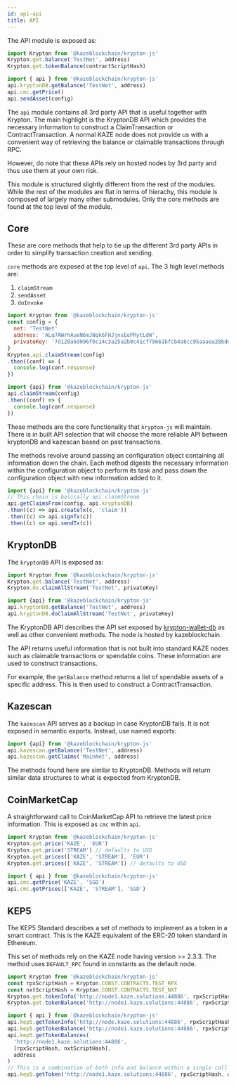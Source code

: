 ```yaml
---
id: api-api
title: API
---
```


The API module is exposed as:

```js
import Krypton from '@kazeblockchain/krypton-js'
Krypton.get.balance('TestNet', address)
Krypton.get.tokenBalance(contractScriptHash)

import { api } from '@kazeblockchain/krypton-js'
api.kryptonDB.getBalance('TestNet', address)
api.cmc.getPrice()
api.sendAsset(config)
```

The `api` module contains all 3rd party API that is useful together with Krypton. The main highlight is the KryptonDB API which provides the necessary information to construct a ClaimTransaction or ContractTransaction. A normal KAZE node does not provide us with a convenient way of retrieving the balance or claimable transactions through RPC.

However, do note that these APIs rely on hosted nodes by 3rd party and thus use them at your own risk.

This module is structured slightly different from the rest of the modules. While the rest of the modules are flat in terms of hierachy, this module is composed of largely many other submodules. Only the core methods are found at the top level of the module.

## Core

These are core methods that help to tie up the different 3rd party APIs in order to simplify transaction creation and sending.

`core` methods are exposed at the top level of `api`. The 3 high level methods are:

1. `claimStream`
2. `sendAsset`
3. `doInvoke`

```js
import Krypton from '@kazeblockchain/krypton-js'
const config = {
  net: 'TestNet'
  address: 'ALq7AWrhAueN6mJNqk6FHJjnsEoPRytLdW',
  privateKey: '7d128a6d096f0c14c3a25a2b0c41cf79661bfcb4a8cc95aaaea28bde4d732344'
}
Krypton.api.claimStream(config)
.then((conf) => {
  console.log(conf.response)
})

import {api} from '@kazeblockchain/krypton-js'
api.claimStream(config)
.then((conf) => {
  console.log(conf.response)
})
```

These methods are the core functionality that `krypton-js` will maintain. There is in built API selection that will choose the more reliable API between kryptonDB and kazescan based on past transactions.

The methods revolve around passing an configuration object containing all information down the chain. Each method digests the necessary information within the configuration object to perform its task and pass down the configuration object with new information added to it.

```js
import {api} from '@kazeblockchain/krypton-js'
// This chain is basically api.claimStream
api.getClaimsFrom(config, api.kryptonDB)
.then((c) => api.createTx(c, 'claim'))
.then((c) => api.signTx(c))
.then((c) => api.sendTx(c))
```

## KryptonDB

The `kryptonDB` API is exposed as:

```js
import Krypton from '@kazeblockchain/krypton-js'
Krypton.get.balance('TestNet', address)
Krypton.do.claimAllStream('TestNet', privateKey)

import {api} from '@kazeblockchain/krypton-js'
api.kryptonDB.getBalance('TestNet', address)
api.kryptonDB.doClaimAllStream('TestNet', privateKey)
```

The KryptonDB API describes the API set exposed by [krypton-wallet-db](https://github.com/kazeblockchain/krypton-wallet-db) as well as other convenient methods. The node is hosted by kazeblockchain.

The API returns useful information that is not built into standard KAZE nodes such as claimable transactions or spendable coins. These information are used to construct transactions.

For example, the `getBalance` method returns a list of spendable assets of a specific address. This is then used to construct a ContractTransaction.

## Kazescan

The `kazescan` API serves as a backup in case KryptonDB fails. It is not exposed in semantic exports. Instead, use named exports:

```js
import {api} from '@kazeblockchain/krypton-js'
api.kazescan.getBalance('TestNet', address)
api.kazescan.getClaims('MainNet', address)
```

The methods found here are similar to KryptonDB. Methods will return similar data structures to what is expected from KryptonDB.

## CoinMarketCap

A straightforward call to CoinMarketCap API to retrieve the latest price information. This is exposed as `cmc` within `api`.

```js
import Krypton from '@kazeblockchain/krypton-js'
Krypton.get.price('KAZE', 'EUR')
Krypton.get.price('STREAM') // defaults to USD
Krypton.get.prices(['KAZE', 'STREAM'], 'EUR')
Krypton.get.prices(['KAZE', 'STREAM']) // defaults to USD

import { api } from '@kazeblockchain/krypton-js'
api.cmc.getPrice('KAZE', 'SGD')
api.cmc.getPrices(['KAZE', 'STREAM'], 'SGD')
```

## KEP5

The KEP5 Standard describes a set of methods to implement as a token in a smart contract. This is the KAZE equivalent of the ERC-20 token standard in Ethereum.

This set of methods rely on the KAZE node having version >= 2.3.3. The method uses `DEFAULT_RPC` found in constants as the default node.

```js
import Krypton from '@kazeblockchain/krypton-js'
const rpxScriptHash = Krypton.CONST.CONTRACTS.TEST_RPX
const nxtScriptHash = Krypton.CONST.CONTRACTS.TEST_NXT
Krypton.get.tokenInfo('http://node1.kaze.solutions:44886', rpxScriptHash)
Krypton.get.tokenBalance('http://node1.kaze.solutions:44886', rpxScriptHash, address)

import { api } from '@kazeblockchain/krypton-js'
api.kep5.getTokenInfo('http://node.kaze.solutions:44886', rpxScriptHash)
api.kep5.getTokenBalance('http://node1.kaze.solutions:44886', rpxScriptHash)
api.kep5.getTokenBalances(
  'http://node1.kaze.solutions:44886',
  [rpxScriptHash, nxtScriptHash],
  address
)
// This is a combination of both info and balance within a single call
api.kep5.getToken('http://node1.kaze.solutions:44886', rpxScriptHash, address)
```
